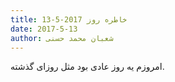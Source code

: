 ```yaml
---
title: خاطره روز 2017-5-13
date: 2017-5-13
author: شعبان محمد حسنی
---
```


امروزم یه روز عادی بود مثل روزای گذشته.